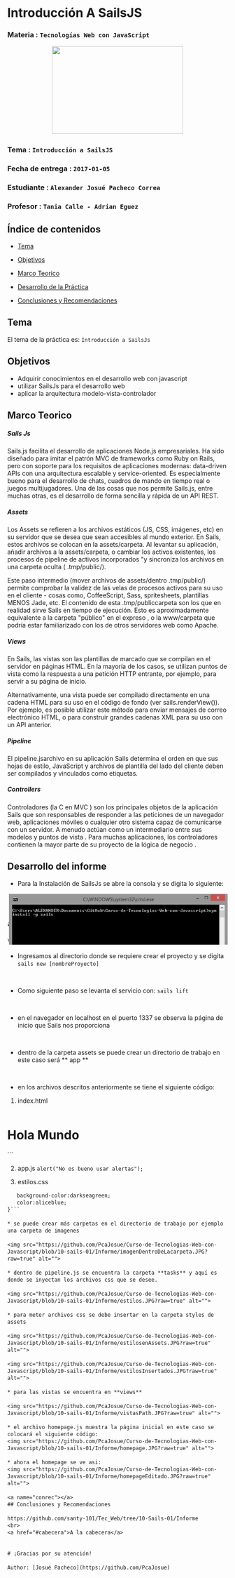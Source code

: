 # Introducción A SailsJS

### Materia : `Tecnologías Web con JavaScript`

<p align="center">
<img src="http://www.javatpoint.com/images/javascript/javascript_logo.png" width="300" height="200">
</p>

### Tema : `Introducción a SailsJS` 
### Fecha de entrega : `2017-01-05`
### Estudiante : `Alexander Josué Pacheco Correa`
### Profesor : `Tania Calle - Adrian Eguez`


<a name="cabecera"></a>
## Índice de contenidos


- <a href="#tema">Tema</a>
- <a href="#objetivos">Objetivos</a>
- <a href="#marco-teorico">Marco Teorico</a>
    
- <a href="#desarrollo">Desarrollo de la Práctica</a>
- <a href="#conrec">Conclusiones y Recomendaciones</a> 

<a name="tema"></a>
## Tema
El tema de la práctica es: `Introducción a SailsJs`

<a name="objetivos"></a>
## Objetivos

- Adquirir conocimientos en el desarrollo web con javascript
- utilizar SailsJs para el desarrollo web
- aplicar la arquitectura modelo-vista-controlador

<a name="marco-teorico"></a>
## Marco Teorico
<a name="css"></a>

<a href="sails"></a>
<h5>Sails Js </h5>
Sails.js facilita el desarrollo de aplicaciones Node.js empresariales. Ha sido diseñado para imitar el patrón MVC de frameworks como Ruby on Rails, pero con soporte para los requisitos de aplicaciones modernas: data-driven APIs con una arquitectura escalable y service-oriented. Es especialmente bueno para el desarrollo de chats, cuadros de mando en tiempo real o juegos multijugadores.
Una de las cosas que nos permite Sails.js, entre muchas otras, es el desarrollo de forma sencilla y rápida de un API REST.

<a href="assets"></a>
<h5>Assets</h5>
Los Assets se refieren a los archivos estáticos (JS, CSS, imágenes, etc) en su servidor que se desea que sean accesibles al mundo exterior. En Sails, estos archivos se colocan en la assets/carpeta. Al levantar su aplicación, añadir archivos a la assets/carpeta, o cambiar los activos existentes, los procesos de pipeline de activos incorporados "y sincroniza los archivos en una carpeta oculta ( .tmp/public/).

Este paso intermedio (mover archivos de assets/dentro .tmp/public/) permite comprobar la validez de las velas de procesos activos para su uso en el cliente - cosas como, CoffeeScript, Sass, spritesheets, plantillas MENOS Jade, etc.
El contenido de esta .tmp/publiccarpeta son los que en realidad sirve Sails en tiempo de ejecución. Esto es aproximadamente equivalente a la carpeta "público" en el expreso , o la www/carpeta que podría estar familiarizado con los de otros servidores web como Apache.

<a href="Views"></a>
<h5> Views</h5>
En Sails, las vistas son las plantillas de marcado que se compilan en el servidor en páginas HTML. En la mayoría de los casos, se utilizan puntos de vista como la respuesta a una petición HTTP entrante, por ejemplo, para servir a su página de inicio.

Alternativamente, una vista puede ser compilado directamente en una cadena HTML para su uso en el código de fondo (ver sails.renderView()). Por ejemplo, es posible utilizar este método para enviar mensajes de correo electrónico HTML, o para construir grandes cadenas XML para su uso con un API anterior.

<a href="Pipeline"></a>
<h5>Pipeline</h5>
El pipeline.jsarchivo en su aplicación Sails determina el orden en que sus hojas de estilo, JavaScript y archivos de plantilla del lado del cliente deben ser compilados y vinculados como etiquetas.

<a href="Controllers"></a>
<h5>Controllers</h5>
Controladores (la C en MVC ) son los principales objetos de la aplicación Sails que son responsables de responder a las peticiones de un navegador web, aplicaciones móviles o cualquier otro sistema capaz de comunicarse con un servidor. A menudo actúan como un intermediario entre sus modelos y puntos de vista . Para muchas aplicaciones, los controladores contienen la mayor parte de su proyecto de la lógica de negocio .

<a name="desarrollo"></a>
## Desarrollo del informe
* Para la Instalación de SailsJs se abre la consola y se digita lo siguiente:

<img src="https://github.com/PcaJosue/Curso-de-Tecnologias-Web-con-Javascript/blob/10-sails-01/Informe/instalarSails.JPG?raw=true" alt="">

* Ingresamos al directorio donde se requiere crear el proyecto y se digita
```sails new [nombreProyecto]  ```

<img src="https://github.com/PcaJosue/Curso-de-Tecnologias-Web-con-Javascript/blob/10-sails-01/Informe/CrearProyecto.JPG?raw=true" alt="">

* Como siguiente paso se levanta el servicio con:
```sails lift  ```
<img src="https://github.com/PcaJosue/Curso-de-Tecnologias-Web-con-Javascript/blob/10-sails-01/Informe/levantarServicio.JPG?raw=true" alt="">

* en el navegador en localhost en el puerto 1337 se observa la página de inicio que Sails nos proporciona

<img src="https://github.com/PcaJosue/Curso-de-Tecnologias-Web-con-Javascript/blob/10-sails-01/Informe/paginaPrincipal.JPG?raw=true" alt="">

* dentro de la carpeta assets se puede crear un directorio de trabajo en este caso será ** app ** 

<img src="https://github.com/PcaJosue/Curso-de-Tecnologias-Web-con-Javascript/blob/10-sails-01/Informe/crearCarpetas.JPG?raw=true" alt="">

* en los archivos descritos anteriormente se tiene el siguiente código:

 1. index.html
    ```
<!DOCTYPE html>
<html lang="en">
<head>
<title>Document</title>
<link rel="stylesheet" href="estilos.css">
</head>
<body>
<h1>Hola Mundo</h1>
<script src="app.js"></script>
</body>
</html> ```
   
 2. app.js
 ```alert("No es bueno usar alertas"); ```
 
 3. estilos.css
 ``` body{
    background-color:darkseagreen;
    color:aliceblue;
}```

* se puede crear más carpetas en el directorio de trabajo por ejemplo una carpeta de imagenes

<img src="https://github.com/PcaJosue/Curso-de-Tecnologias-Web-con-Javascript/blob/10-sails-01/Informe/imagenDentroDeLacarpeta.JPG?raw=true" alt="">

* dentro de pipeline.js se encuentra la carpeta **tasks** y aquí es donde se inyectan los archivos css que se desee.

<img src="https://github.com/PcaJosue/Curso-de-Tecnologias-Web-con-Javascript/blob/10-sails-01/Informe/estilos.JPG?raw=true" alt="">

* para meter archivos css se debe insertar en la carpeta styles de assets

<img src="https://github.com/PcaJosue/Curso-de-Tecnologias-Web-con-Javascript/blob/10-sails-01/Informe/estilosenAssets.JPG?raw=true" alt="">

<img src="https://github.com/PcaJosue/Curso-de-Tecnologias-Web-con-Javascript/blob/10-sails-01/Informe/estilosInsertados.JPG?raw=true" alt="">

* para las vistas se encuentra en **views**

<img src="https://github.com/PcaJosue/Curso-de-Tecnologias-Web-con-Javascript/blob/10-sails-01/Informe/vistasPath.JPG?raw=true" alt="">

* el archivo homepage.js muestra la página inicial en este caso se colocará el siguiente código:
<img src="https://github.com/PcaJosue/Curso-de-Tecnologias-Web-con-Javascript/blob/10-sails-01/Informe/homepage.JPG?raw=true" alt="">

* ahora el homepage se ve asi:
<img src="https://github.com/PcaJosue/Curso-de-Tecnologias-Web-con-Javascript/blob/10-sails-01/Informe/homepageEditado.JPG?raw=true" alt="">

<a name="conrec"></a>
## Conclusiones y Recomendaciones

https://github.com/santy-101/Tec_Web/tree/10-Sails-01/Informe
<br>
<a href="#cabecera">A la cabecera</a>


# ¡Gracias por su atención!

Author: [Josué Pacheco](https://github.com/PcaJosue)
